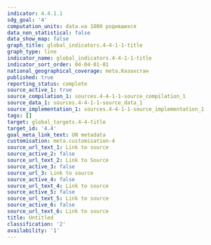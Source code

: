 ```yaml
---
indicator: 4.4.1.1
sdg_goal: '4'
computation_units: data.на 1000 родившихся
data_non_statistical: false
data_show_map: false
graph_title: global_indicators.4-4-1-1-title
graph_type: line
indicator_name: global_indicators.4-4-1-1-title
indicator_sort_order: 04-04-01-01
national_geographical_coverage: meta.Казахстан
published: true
reporting_status: complete
source_active_1: true
source_compilation_1: sources.4-4-1-1-source_compilation_1
source_data_1: sources.4-4-1-1-source_data_1
source_implementation_1: sources.4-4-1-1-source_implementation_1
tags: []
target: global_targets.4-4-title
target_id: '4.4'
goal_meta_link_text: UN metadata
customisation: meta.customisation-4
source_url_text_1: Link to source
source_active_2: false
source_url_text_2: Link to Source
source_active_3: false
source_url_3: Link to source
source_active_4: false
source_url_text_4: Link to source
source_active_5: false
source_url_text_5: Link to source
source_active_6: false
source_url_text_6: Link to source
title: Untitled
classification: '2'
availability: '1'
---
```

